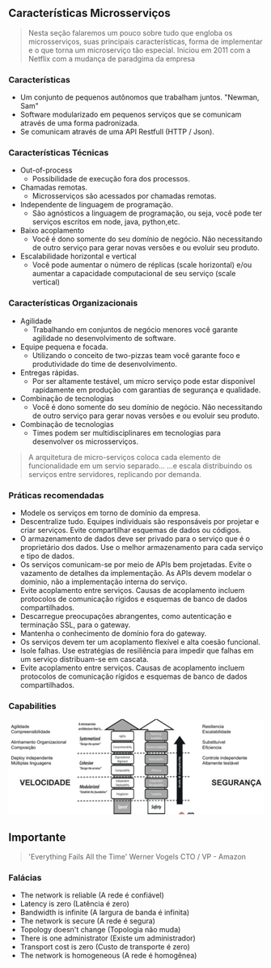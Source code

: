 ## Características Microsserviços
   > Nesta seção falaremos um pouco sobre tudo que engloba os microsserviços, suas principais características, forma de implementar e o que torna um microserviço tão especial.
   > Iniciou em 2011 com a Netflix com a mudança de paradgima da empresa

### Características
   * Um conjunto de pequenos autônomos que trabalham juntos. "Newman, Sam"
   * Software modularizado em pequenos serviços que se comunicam através de uma forma padronizada.
   * Se comunicam através de uma API Restfull (HTTP / Json).  

### Características Técnicas   
   * Out-of-process
       * Possibilidade de execução fora dos processos.
   * Chamadas remotas.
       * Microsserviços são acessados por chamadas remotas.
   * Independente de linguagem de programação.
       * São agnósticos a linguagem de programação, ou seja, você pode ter serviços escritos em node, java, python,etc.
   * Baixo acoplamento
       * Você é dono somente do seu domínio de negócio. Não necessitando de outro serviço para gerar novas versões e ou evoluir seu produto.
   * Escalabilidade horizontal e vertical
       * Você pode aumentar o número de réplicas (scale horizontal) e/ou aumentar a capacidade computacional de seu serviço (scale vertical)

### Características Organizacionais
   * Agilidade
       * Trabalhando em conjuntos de negócio menores você garante agilidade no desenvolvimento de software.
   * Equipe pequena e focada.
       * Utilizando o conceito de two-pizzas team você garante foco e produtividade do time de desenvolvimento.
   * Entregas rápidas.
       * Por ser altamente testável, um micro serviço pode estar disponível rapidamente em produção com garantias de segurança e qualidade.
   * Combinação de tecnologias
       * Você é dono somente do seu domínio de negócio. Não necessitando de outro serviço para gerar novas versões e ou evoluir seu produto.
   * Combinação de tecnologias
       * Times podem ser multidisciplinares em tecnologias para desenvolver os microsserviços.

> A arquitetura de micro-serviços coloca cada elemento de funcionalidade em um servio separado...
> ...e escala distribuindo os serviços entre servidores, replicando por demanda.       

### Práticas recomendadas
   * Modele os serviços em torno de domínio da empresa.
   * Descentralize tudo. Equipes individuais são responsáveis por projetar e criar serviços. Evite compartilhar esquemas de dados ou códigos.
   * O armazenamento de dados deve ser privado para o serviço que é o proprietário dos dados. Use o melhor armazenamento para cada serviço e tipo de dados.
   * Os serviços comunicam-se por meio de APIs bem projetadas. Evite o vazamento de detalhes da implementação. As APIs devem modelar o domínio, não a implementação interna do serviço.
   * Evite acoplamento entre serviços. Causas de acoplamento incluem protocolos de comunicação rígidos e esquemas de banco de dados compartilhados.
   * Descarregue preocupações abrangentes, como autenticação e terminação SSL, para o gateway.
   * Mantenha o conhecimento de domínio fora do gateway.
   * Os serviços devem ter um acoplamento flexível e alta coesão funcional. 
   * Isole falhas. Use estratégias de resiliência para impedir que falhas em um serviço distribuam-se em cascata.
   * Evite acoplamento entre serviços. Causas de acoplamento incluem protocolos de comunicação rígidos e esquemas de banco de dados compartilhados.

### Capabilities

   ![](images/capabilities.png)

## Importante
> 'Everything Fails All the Time' Werner Vogels CTO / VP - Amazon

### Falácias
   * The network is reliable (A rede é confiável)
   * Latency is zero (Latência é zero)
   * Bandwidth is infinite (A largura de banda é infinita)
   * The network is secure (A rede é segura)
   * Topology doesn't change (Topologia não muda)
   * There is one administrator (Existe um administrador)
   * Transport cost is zero (Custo de transporte é zero)
   * The network is homogeneous (A rede é homogênea)
